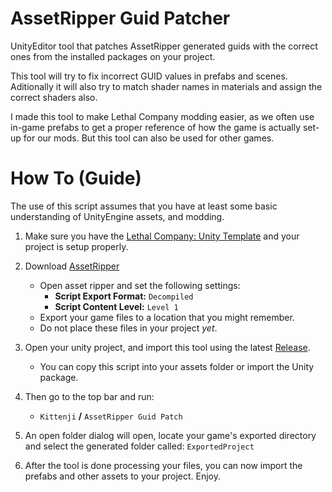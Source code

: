 # AssetRipper Guid Patcher
 UnityEditor tool that patches AssetRipper generated guids with the correct ones from the installed packages on your project.

This tool will try to fix incorrect GUID values in prefabs and scenes. Aditionally it will also try to match shader names in materials and assign the correct shaders also.

I made this tool to make Lethal Company modding easier, as we often use in-game prefabs to get a proper reference of how the game is actually set-up for our mods. But this tool can also be used for other games.

# How To (Guide)
The use of this script assumes that you have at least some basic understanding of UnityEngine assets, and modding.

1. Make sure you have the [Lethal Company: Unity Template](https://github.com/EvaisaDev/LethalCompanyUnityTemplate/tree/main#readme) and your project is setup properly.

2. Download [AssetRipper](https://github.com/AssetRipper/AssetRipper/releases/latest)
    - Open asset ripper and set the following settings:
      - **Script Export Format:** `Decompiled`
      - **Script Content Level:** `Level 1`
    - Export your game files to a location that you might remember.
    - Do not place these files in your project *yet*.

3. Open your unity project, and import this tool using the latest [Release](https://github.com/ChrisFeline/AssetRipperGuidPatcher/releases/latest).
    - You can copy this script into your assets folder or import the Unity package.

4. Then go to the top bar and run:
    - `Kittenji` **/** `AssetRipper Guid Patch`
5. An open folder dialog will open, locate your game's exported directory and select the generated folder called: `ExportedProject`
6. After the tool is done processing your files, you can now import the prefabs and other assets to your project. Enjoy.